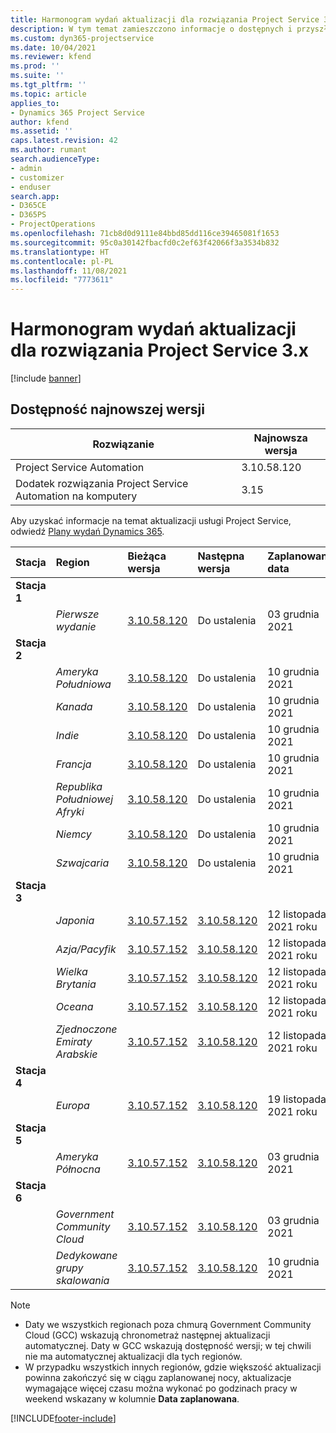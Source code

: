 ```yaml
---
title: Harmonogram wydań aktualizacji dla rozwiązania Project Service 3.x
description: W tym temat zamieszczono informacje o dostępnych i przyszłych wydaniach programu Dynamics 365 Project Service Automation.
ms.custom: dyn365-projectservice
ms.date: 10/04/2021
ms.reviewer: kfend
ms.prod: ''
ms.suite: ''
ms.tgt_pltfrm: ''
ms.topic: article
applies_to:
- Dynamics 365 Project Service
author: kfend
ms.assetid: ''
caps.latest.revision: 42
ms.author: rumant
search.audienceType:
- admin
- customizer
- enduser
search.app:
- D365CE
- D365PS
- ProjectOperations
ms.openlocfilehash: 71cb8d0d9111e84bbd85dd116ce39465081f1653
ms.sourcegitcommit: 95c0a30142fbacfd0c2ef63f42066f3a3534b832
ms.translationtype: HT
ms.contentlocale: pl-PL
ms.lasthandoff: 11/08/2021
ms.locfileid: "7773611"
---
```

# <a name="update-release-schedule-for-project-service-3x"></a>Harmonogram wydań aktualizacji dla rozwiązania Project Service 3.x

[!include [banner](../includes/psa-now-project-operations.md)]

## <a name="latest-version-availability"></a>Dostępność najnowszej wersji

| Rozwiązanie  | Najnowsza wersja |
|-------|----|
| Project Service Automation    | 3.10.58.120 |
| Dodatek rozwiązania Project Service Automation na komputery                | 3.15          |

Aby uzyskać informacje na temat aktualizacji usługi Project Service, odwiedź [Plany wydań Dynamics 365](/dynamics365/release-plans/). 

| Stacja  | Region | Bieżąca wersja | Następna wersja |  Zaplanowana data
| :---   | :---   | :---   | :---   |:---   |         
|<strong>Stacja 1</strong> | |  |  | |
| | <i>Pierwsze wydanie</i> | [3.10.58.120](whats-new-ur-37.md) | Do ustalenia | 03 grudnia 2021
|<strong>Stacja 2</strong> | |  |  | |
| | <i>Ameryka Południowa</i> | [3.10.58.120](whats-new-ur-37.md) | Do ustalenia | 10 grudnia 2021
| | <i>Kanada</i> | [3.10.58.120](whats-new-ur-37.md) | Do ustalenia | 10 grudnia 2021
| | <i>Indie</i> | [3.10.58.120](whats-new-ur-37.md) | Do ustalenia | 10 grudnia 2021
| | <i>Francja</i> | [3.10.58.120](whats-new-ur-37.md) | Do ustalenia | 10 grudnia 2021
| | <i>Republika Południowej Afryki</i> | [3.10.58.120](whats-new-ur-37.md) | Do ustalenia | 10 grudnia 2021
| | <i>Niemcy</i> | [3.10.58.120](whats-new-ur-37.md) | Do ustalenia | 10 grudnia 2021
| | <i>Szwajcaria</i> | [3.10.58.120](whats-new-ur-37.md) | Do ustalenia | 10 grudnia 2021
|<strong>Stacja 3</strong> | |  |  | |
| | <i>Japonia</i> | [3.10.57.152](whats-new-ur-36.md) | [3.10.58.120](whats-new-ur-37.md) | 12 listopada, 2021 roku
| | <i>Azja/Pacyfik</i> | [3.10.57.152](whats-new-ur-36.md) | [3.10.58.120](whats-new-ur-37.md) | 12 listopada, 2021 roku
| | <i>Wielka Brytania</i> | [3.10.57.152](whats-new-ur-36.md) | [3.10.58.120](whats-new-ur-37.md) | 12 listopada, 2021 roku
| | <i>Oceana</i> | [3.10.57.152](whats-new-ur-36.md) | [3.10.58.120](whats-new-ur-37.md) | 12 listopada, 2021 roku
| | <i>Zjednoczone Emiraty Arabskie</i> | [3.10.57.152](whats-new-ur-36.md) | [3.10.58.120](whats-new-ur-37.md) | 12 listopada, 2021 roku
|<strong>Stacja 4</strong> | |  |  | |
| | <i>Europa</i> | [3.10.57.152](whats-new-ur-36.md) | [3.10.58.120](whats-new-ur-37.md) | 19 listopada, 2021 roku
|<strong>Stacja 5</strong> | |  |  | |
| | <i>Ameryka Północna</i> | [3.10.57.152](whats-new-ur-36.md) | [3.10.58.120](whats-new-ur-37.md) | 03 grudnia 2021
|<strong>Stacja 6</strong> | |  |  | |
| | <i>Government Community Cloud</i> | [3.10.57.152](whats-new-ur-36.md) | [3.10.58.120](whats-new-ur-37.md) | 03 grudnia 2021
| | <i>Dedykowane grupy skalowania</i> | [3.10.57.152](whats-new-ur-36.md) | [3.10.58.120](whats-new-ur-37.md) | 10 grudnia 2021



>[!Note]
> - Daty we wszystkich regionach poza chmurą Government Community Cloud (GCC) wskazują chronometraż następnej aktualizacji automatycznej. Daty w GCC wskazują dostępność wersji; w tej chwili nie ma automatycznej aktualizacji dla tych regionów.
> - W przypadku wszystkich innych regionów, gdzie większość aktualizacji powinna zakończyć się w ciągu zaplanowanej nocy, aktualizacje wymagające więcej czasu można wykonać po godzinach pracy w weekend wskazany w kolumnie **Data zaplanowana**.


[!INCLUDE[footer-include](../includes/footer-banner.md)]
